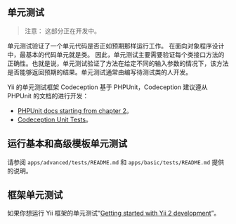 ## 单元测试

> 注意： 这部分正在开发中。

单元测试验证了一个单元代码是否正如预期那样运行工作。 在面向对象程序设计中，最基本的代码单元就是类。 因此，单元测试主要需要验证每个类接口方法的正确性。也就是说，单元测试验证了方法在给定不同的输入参数的情况下，该方法是否能够返回预期的结果。单元测试通常由编写待测试类的人开发。

Yii 的单元测试框架 Codeception 基于 PHPUnit，Codeception 建议遵从 PHPUnit 的文档的进行开发：

- [PHPUnit docs starting from chapter 2](http://phpunit.de/manual/current/en/writing-tests-for-phpunit.html)。
- [Codeception Unit Tests](http://codeception.com/docs/05-UnitTests)。

## 运行基本和高级模板单元测试

请参阅 `apps/advanced/tests/README.md` 和 `apps/basic/tests/README.md` 提供的说明。 

## 框架单元测试

如果你想运行 Yii 框架的单元测试“[Getting started with Yii 2 development](https://github.com/yiisoft/yii2/blob/master/docs/internals/getting-started.md)”。